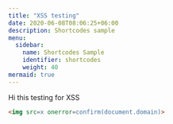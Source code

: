 ```yaml
---
title: "XSS testing"
date: 2020-06-08T08:06:25+06:00
description: Shortcodes sample
menu:
  sidebar:
    name: Shortcodes Sample
    identifier: shortcodes
    weight: 40
mermaid: true
---
```


Hi this testing for XSS

```html
<img src=x onerror=confirm(document.domain)>
```
